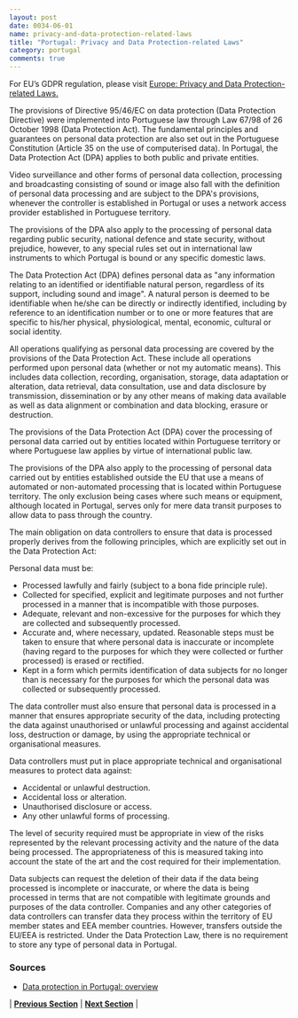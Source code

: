 ```yaml
---
layout: post
date: 0034-06-01
name: privacy-and-data-protection-related-laws
title: "Portugal: Privacy and Data Protection-related Laws"
category: portugal
comments: true
---
```




For EU’s GDPR regulation, please visit [Europe: Privacy and Data Protection-related Laws.](https://neo-project.github.io/global-blockchain-compliance-hub//europe/europe-privacy-and-data-protection.html)

The provisions of Directive 95/46/EC on data protection (Data Protection Directive) were implemented into Portuguese law through Law 67/98 of 26 October 1998 (Data Protection Act). The fundamental principles and guarantees on personal data protection are also set out in the Portuguese Constitution (Article 35 on the use of computerised data).
In Portugal, the Data Protection Act (DPA) applies to both public and private entities.

Video surveillance and other forms of personal data collection, processing and broadcasting consisting of sound or image also fall with the definition of personal data processing and are subject to the DPA's provisions, whenever the controller is established in Portugal or uses a network access provider established in Portuguese territory.

The provisions of the DPA also apply to the processing of personal data regarding public security, national defence and state security, without prejudice, however, to any special rules set out in international law instruments to which Portugal is bound or any specific domestic laws.

The Data Protection Act (DPA) defines personal data as "any information relating to an identified or identifiable natural person, regardless of its support, including sound and image". A natural person is deemed to be identifiable when he/she can be directly or indirectly identified, including by reference to an identification number or to one or more features that are specific to his/her physical, physiological, mental, economic, cultural or social identity.

All operations qualifying as personal data processing are covered by the provisions of the Data Protection Act. These include all operations performed upon personal data (whether or not my automatic means). This includes data collection, recording, organisation, storage, data adaptation or alteration, data retrieval, data consultation, use and data disclosure by transmission, dissemination or by any other means of making data available as well as data alignment or combination and data blocking, erasure or destruction.

The provisions of the Data Protection Act (DPA) cover the processing of personal data carried out by entities located within Portuguese territory or where Portuguese law applies by virtue of international public law.

The provisions of the DPA also apply to the processing of personal data carried out by entities established outside the EU that use a means of automated or non-automated processing that is located within Portuguese territory. The only exclusion being cases where such means or equipment, although located in Portugal, serves only for mere data transit purposes to allow data to pass through the country.

The main obligation on data controllers to ensure that data is processed properly derives from the following principles, which are explicitly set out in the Data Protection Act:

Personal data must be:
- Processed lawfully and fairly (subject to a bona fide principle rule).
- Collected for specified, explicit and legitimate purposes and not further processed in a manner that is incompatible with those purposes.
- Adequate, relevant and non-excessive for the purposes for which they are collected and subsequently processed.
- Accurate and, where necessary, updated. Reasonable steps must be taken to ensure that where personal data is inaccurate or incomplete (having regard to the purposes for which they were collected or further processed) is erased or rectified.
- Kept in a form which permits identification of data subjects for no longer than is necessary for the purposes for which the personal data was collected or subsequently processed.

The data controller must also ensure that personal data is processed in a manner that ensures appropriate security of the data, including protecting the data against unauthorised or unlawful processing and against accidental loss, destruction or damage, by using the appropriate technical or organisational measures.

Data controllers must put in place appropriate technical and organisational measures to protect data against:
- Accidental or unlawful destruction.
- Accidental loss or alteration.
- Unauthorised disclosure or access.
- Any other unlawful forms of processing.

The level of security required must be appropriate in view of the risks represented by the relevant processing activity and the nature of the data being processed. The appropriateness of this is measured taking into account the state of the art and the cost required for their implementation.

Data subjects can request the deletion of their data if the data being processed is incomplete or inaccurate, or where the data is being processed in terms that are not compatible with legitimate grounds and purposes of the data controller.
Companies and any other categories of data controllers can transfer data they process within the territory of EU member states and EEA member countries. However, transfers outside the EU/EEA is restricted. Under the Data Protection Law, there is no requirement to store any type of personal data in Portugal.

### Sources

- [Data protection in Portugal: overview](https://uk.practicallaw.thomsonreuters.com/2-575-2225?transitionType=Default&contextData=(sc.Default)&firstPage=true&bhcp=1) 

| **[Previous Section](https://neo-project.github.io/global-blockchain-compliance-hub//portugal/portugal-securities-related-laws.html)** | **[Next Section](https://neo-project.github.io/global-blockchain-compliance-hub//portugal/portugal-final-liability.html)** |
